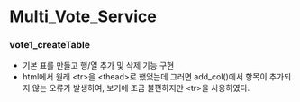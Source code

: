 # Multi_Vote_Service

### vote1_createTable
- 기본 표를 만들고 행/열 추가 및 삭제 기능 구현<br>
- html에서 원래 &#60;tr&#62;을 &#60;thead&#62;로 했었는데 그러면 add_col()에서 항목이 추가되지 않는 오류가 발생하여, 보기에 조금 불편하지만 &#60;tr&#62;을 사용하였다.
